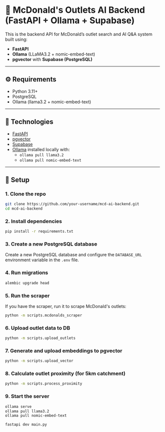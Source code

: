 # 🧠 McDonald's Outlets AI Backend (FastAPI + Ollama + Supabase)

This is the backend API for McDonald’s outlet search and AI Q&A system built using:
- **FastAPI**
- **Ollama** (LLaMA3.2 + nomic-embed-text)
- **pgvector** with **Supabase (PostgreSQL)**

---

## ⚙️ Requirements

- Python 3.11+
- PostgreSQL
- Ollama (llama3.2 + nomic-embed-text)

---

## 📝 Technologies

- [FastAPI](https://fastapi.tiangolo.com)
- [pgvector](https://supabase.com/docs/guides/vector-database)
- [Supabase](https://supabase.com)
- [Ollama](https://ollama.com) installed locally with:
  - `ollama pull llama3.2`
  - `ollama pull nomic-embed-text`

---

## 🔧 Setup

### 1. Clone the repo

```bash
git clone https://github.com/your-username/mcd-ai-backend.git
cd mcd-ai-backend
```

### 2. Install dependencies

```bash
pip install -r requirements.txt
```

### 3. Create a new PostgreSQL database

Create a new PostgreSQL database and configure the `DATABASE_URL` environment variable in the `.env` file.

### 4. Run migrations

```bash
alembic upgrade head
```

### 5. Run the scraper

If you have the scraper, run it to scrape McDonald's outlets:

```bash
python -m scripts.mcdonalds_scraper
```

### 6. Upload outlet data to DB

```bash
python -m scripts.upload_outlets
```

### 7. Generate and upload embeddings to pgvector

```bash
python -m scripts.upload_vector
```

### 8. Calculate outlet proximity (for 5km catchment)

```bash
python -m scripts.process_proximity
```

### 9. Start the server

```bash
ollama serve
ollama pull llama3.2
ollama pull nomic-embed-text
```

```bash
fastapi dev main.py
```
